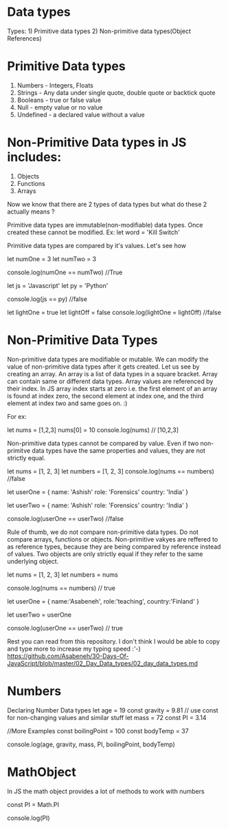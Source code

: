 # Data types
Types:
    1) Primitive data types
    2) Non-primitive data types(Object References)


# Primitive Data types
1) Numbers - Integers, Floats
2) Strings - Any data under single quote, double quote or backtick quote
3) Booleans - true or false value
4) Null - empty value or no value
5) Undefined - a declared value without a value

# Non-Primitive Data types in JS includes:
1) Objects
2) Functions 
3) Arrays

Now we know that there are 2 types of data types but what do these 2 actually means ?

Primitive data types are immutable(non-modifiable) data types. Once created these cannot be modified.
Ex:
let word = 'Kill Switch'

Primitive data types are compared by it's values. Let's see how

let numOne = 3
let numTwo = 3

console.log(numOne == numTwo)  //True

let js = 'Javascript'
let py = 'Python'

console.log(js == py)  //false

let lightOne = true
let lightOff = false
console.log(lightOne = lightOff) //false

# Non-Primitive Data Types

Non-primitive data types are modifiable or mutable. We can modify the value of non-primitive data types after it gets created. Let us see by creating an array. An array is a list of data types in a square bracket. Array can contain same or different data types. Array values are referenced by their index. In JS array index starts at zero i.e. the first element of an array is found at index zero, the second element at index one, and the third element at index two and same goes on. :)

For ex:

let nums = [1,2,3]
nums[0] = 10
console.log(nums) // [10,2,3]

Non-primitive data types cannot be compared by value. Even if two non-primitve data types have the same properties and values, they are not strictly equal.

let nums = [1, 2, 3]
let numbers = [1, 2, 3]
console.log(nums == numbers) //false

let userOne = {
    name: 'Ashish'
    role: 'Forensics'
    country: 'India' 
} 

let userTwo = {
    name: 'Ashish'
    role: 'Forensics'
    country: 'India'
}

console.log(userOne == userTwo)  //false

Rule of thumb, we do not compare non-primitive data types. Do not compare arrays, functions or objects. Non-primitive vakyes are reffered to as reference types, because they are being compared by reference instead of values. Two objects are only strictly equal if they refer to the same underlying object.

let nums = [1, 2, 3]
let numbers = nums

console.log(nums == numbers)  // true

let userOne = {
name:'Asabeneh',
role:'teaching',
country:'Finland'
}

let userTwo = userOne

console.log(userOne == userTwo)  // true

Rest you can read from this repository. I don't think I would be able to copy and type more to increase my typing speed :'-)
https://github.com/Asabeneh/30-Days-Of-JavaScript/blob/master/02_Day_Data_types/02_day_data_types.md

# Numbers

Declaring Number Data types
 let age = 19
 const gravity = 9.81 // use const for non-changing values and similar stuff
 let mass = 72 
 const PI = 3.14

 //More Examples 
 const boilingPoint = 100 
 const bodyTemp = 37

 console.log(age, gravity, mass, PI, boilingPoint, bodyTemp)


# MathObject
 
 In JS the math object provides a lot of methods to work with numbers
 
 const PI = Math.PI

 console.log(PI)
